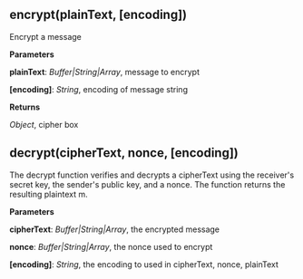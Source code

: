 encrypt(plainText, \[encoding\])
--------------------------------
Encrypt a message




**Parameters**

**plainText**:  *Buffer|String|Array*,  message to encrypt

**[encoding]**:  *String*,  encoding of message string

**Returns**

*Object*,  cipher box

decrypt(cipherText, nonce, \[encoding\])
----------------------------------------
The decrypt function verifies and decrypts a cipherText using the
receiver's secret key, the sender's public key, and a nonce.
The function returns the resulting plaintext m.



**Parameters**

**cipherText**:  *Buffer|String|Array*,  the encrypted message

**nonce**:  *Buffer|String|Array*,  the nonce used to encrypt

**[encoding]**:  *String*,  the encoding to used in cipherText, nonce, plainText

